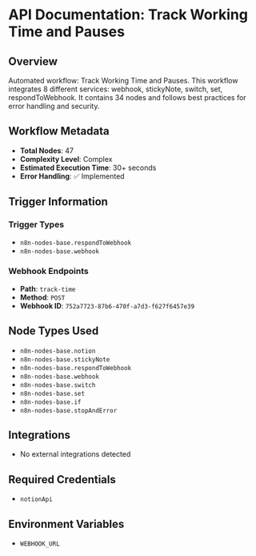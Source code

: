 # API Documentation: Track Working Time and Pauses

## Overview
Automated workflow: Track Working Time and Pauses. This workflow integrates 8 different services: webhook, stickyNote, switch, set, respondToWebhook. It contains 34 nodes and follows best practices for error handling and security.

## Workflow Metadata
- **Total Nodes**: 47
- **Complexity Level**: Complex
- **Estimated Execution Time**: 30+ seconds
- **Error Handling**: ✅ Implemented

## Trigger Information
### Trigger Types
- `n8n-nodes-base.respondToWebhook`
- `n8n-nodes-base.webhook`

### Webhook Endpoints
- **Path**: `track-time`
- **Method**: `POST`
- **Webhook ID**: `752a7723-87b6-470f-a7d3-f627f6457e39`


## Node Types Used
- `n8n-nodes-base.notion`
- `n8n-nodes-base.stickyNote`
- `n8n-nodes-base.respondToWebhook`
- `n8n-nodes-base.webhook`
- `n8n-nodes-base.switch`
- `n8n-nodes-base.set`
- `n8n-nodes-base.if`
- `n8n-nodes-base.stopAndError`

## Integrations
- No external integrations detected

## Required Credentials
- `notionApi`

## Environment Variables
- `WEBHOOK_URL`
